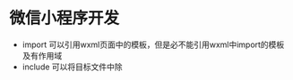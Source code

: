 # 微信小程序开发
* import 可以引用wxml页面中的模板，但是必不能引用wxml中import的模板  及有作用域 
* include 可以将目标文件中除<template >模板中的其他整个代码完整拷贝到 include位置处
* wxs模块 使用module.exports暴露私有变量和方法 wxs和wxml文件使用wxs单标签引入
* 在其他wxs模块中引入该wxs模块 可以使用require函数 需要注意几点 1. 必须使用相对路径 2. wxs模块均为单例，wxs模块在初次引用时，会自动初始化单例对象，多页面，多个地方引用，使用的都是同一个wxs模块对象 3.如果一个wxs模块定义后未使用，则该模块不会解析和运行
*引用方式 <wxs src=""  module="moduleName" />
* eg: <view class="viewred" hover-class="hoverred" hover-start-time="20" hover-stay-time="2000" bindtap="clickred">CLICK HERE</view>
hover-class:鼠标移至样式  hover-start-time 鼠标移至开始改变样式时间 hober-stay-time 鼠标移至切换样式保留延迟消失时间

### scroll 组件
* <scroll-view scroll-y style="height: 200px;" bindscrolltoupper="upper" bindscrolltolower="lower" bindscroll="scroll" scroll-into-view="{{toView}}" scroll-top="{{scrollTop}}"> </scroll-view>   bindscrolltoupper ：滚动到顶部触发upper  bindscrolltolower：滚动到底部触发lower scroll-into-view ： 定位到视图id scroll-top 竖直滚动条位置
* 上面的例子如果是横向滚动  scroll-x  wxss需要注意   ： 
.scrollView{white-space: nowrap; }.scroll-view-item_H{width:100%; height:100px; display:inline-block; }

### swiper 组件
* eg : <swiper indicator-dots="{{indicatorDots}}" autoplay="{{autoplay}}" interval="{{interval}}" duration="{{duration}}">
* indicator-dots:是否有滚动点 autoplay: 是否自动滚动 interval:滚动间隔 duration:滚动动画时间 

### slider 组件
* <slider bindtap="intervalChange" show-value min="500" max="2000" />interval (自动滑动间隔)
* <slider bindtap="durationChange" show-value min="1000" max="10000"/>duration（动画滑动时间）
*  intervalChange : function(e){interval : e.detail.value }   js通过 e.detail.value 来获取slide的值  show-value 显示数值大小
*  slide 组件绑定事件不用bindtap  而用bindchange

### movable-area / movable-view 练习
* movable-area 为边界 内部包括可移动的movable-view 部分
* moveable-view 属性： 1.direction:vertical(纵向) horizontal(横向)all   2.inertia 是否具有惯性 3.out-of-bounds : true/false 超出移动区域是否可以移动 3. x y 定义moable-view 横纵坐标 4. damping : 阻尼系数，控制xy改变动画和会弹动画  值越大 越快  5. friction 摩擦系数 需要大于0
* 注意：movable-view 必须设置width和height属性，不设置默认为10px
movable-view 默认为绝对定位，top和left属性为0px
当movable-view小于movable-area时，movable-view的移动范围是在movable-area内；当movable-view大于movable-area时，movable-view的移动范围必须包含movable-area（x轴方向和y轴方向分开考虑）

## <cover-view></cover-view> 自定义覆盖
* 用法： <video src="" > <cover-view></cover-view></video>
* tip: 只可嵌套在原生组件map、video、canvas内，避免嵌套在其他组件内。
tip: 事件模型遵循冒泡模型，但不会冒泡到原生组件。
tip: 文本建议都套上cover-view标签，避免排版错误。
tip: 只支持基本的定位、布局、文本样式。不支持设置单边的border、opacity、background-image等。
tip: 建议子节点不要溢出父节点
tip: 暂不支持css动画。

## icon
* <icon type="类型"  color="颜色"  size="图标大小" /> 
* type : 'success', 'success_no_circle', 'info', 'warn', 'waiting', 'cancel', 'download', 'search', 'clear'
## text
* decode可以解析的有&nbsp;&lt; &gt;&amp;&apos;&ensp;&emsp;
各个操作系统的空格标准并不一致。
<text/> 组件内只支持<text/>嵌套。
除了文本节点以外的其他节点都无法长按选中。

## progress
* <progress percent="20"  show-info   stroke-width ="40" color="pink" backgrounddColor="black" active />
* 属性名   类型  默认值 说明  最低版本
percent Float   无   百分比0~100    
show-info   Boolean false   在进度条右侧显示百分比 
stroke-width    Number  6   进度条线的宽度，单位px    
color   Color   #09BB07 进度条颜色 （请使用 activeColor） 
activeColor Color       已选择的进度条的颜色  
backgroundColor Color       未选择的进度条的颜色  
active  Boolean false   进度条从左往右的动画  
active-mode String  backwards   backwards: 动画从头播；forwards：动画从上次结束点接着播   1.7.0
